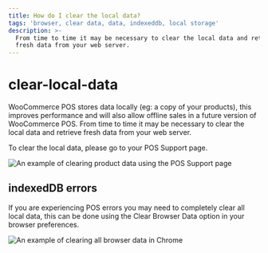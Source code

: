 ```yaml
---
title: How do I clear the local data?
tags: 'browser, clear data, data, indexeddb, local storage'
description: >-
  From time to time it may be necessary to clear the local data and retrieve
  fresh data from your web server.
---
```


# clear-local-data

WooCommerce POS stores data locally \(eg: a copy of your products\), this improves performance and will also allow offline sales in a future version of WooCommerce POS. From time to time it may be necessary to clear the local data and retrieve fresh data from your web server.

To clear the local data, please go to your POS Support page.

![An example of clearing product data using the POS Support page](https://wcpos.com/wp-content/uploads/2015/07/clear-local-storage.png)

## indexedDB errors

If you are experiencing POS errors you may need to completely clear all local data, this can be done using the Clear Browser Data option in your browser preferences.

![An example of clearing all browser data in Chrome](https://wcpos.com/wp-content/uploads/2015/07/clear-browser-data.png)

